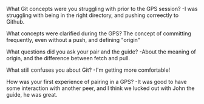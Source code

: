 What Git concepts were you struggling with prior to the GPS session?
  -I was struggling with being in the right directory, and pushing correectly to Github.

What concepts were clarified during the GPS?
  The concept of committing frequently, even without a push, and defining "origin"

What questions did you ask your pair and the guide?
  -About the meaning of origin, and the difference between fetch and pull.

What still confuses you about Git?
  -I'm getting more comfortable!

How was your first experience of pairing in a GPS?
  -It was good to have some interaction with another peer, and I think we lucked out with John the guide, he was great.